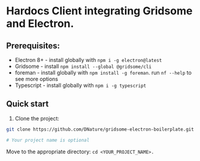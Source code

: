 # Hardocs Client integrating Gridsome and Electron.

## Prerequisites:

- Electron 8+ - install globally with `npm i -g electron@latest`
- Gridsome - install `npm install --global @gridsome/cli`
- foreman - install globally with `npm install -g foreman`. run `nf --help` to see more options
- Typescript - install globally with `npm i -g typescript`

## Quick start

1. Clone the project:

```bash
git clone https://github.com/DNature/gridsome-electron-boilerplate.git <YOUR_PROJECT_NAME>

# Your project name is optional
```

Move to the appropriate directory: `cd <YOUR_PROJECT_NAME>.`
